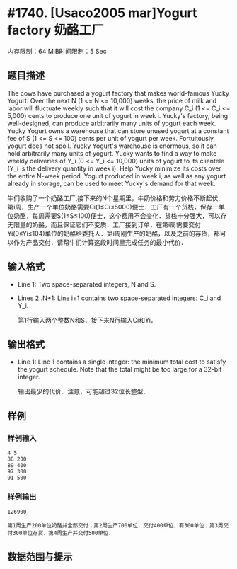 # #1740. [Usaco2005 mar]Yogurt factory 奶酪工厂

内存限制：64 MiB时间限制：5 Sec

## 题目描述

The cows have purchased a yogurt factory that makes world-famous Yucky Yogurt. Over the next N (1 <= N <= 10,000) weeks, the price of milk and labor will fluctuate weekly such that it will cost the company C_i (1 <= C_i <= 5,000) cents to produce one unit of yogurt in week i. Yucky's factory, being well-designed, can produce arbitrarily many units of yogurt each week. Yucky Yogurt owns a warehouse that can store unused yogurt at a constant fee of S (1 <= S <= 100) cents per unit of yogurt per week. Fortuitously, yogurt does not spoil. Yucky Yogurt's warehouse is enormous, so it can hold arbitrarily many units of yogurt. Yucky wants to find a way to make weekly deliveries of Y_i (0 <= Y_i <= 10,000) units of yogurt to its clientele (Y_i is the delivery quantity in week i). Help Yucky minimize its costs over the entire N-week period. Yogurt produced in week i, as well as any yogurt already in storage, can be used to meet Yucky's demand for that week. 

 牛们收购了一个奶酪工厂,接下来的N个星期里，牛奶价格和劳力价格不断起伏．第i周，生产一个单位奶酪需要Ci(1&le;Ci&le;5000)便士．工厂有一个货栈，保存一单位奶酪，每周需要S(1&le;S&le;100)便士，这个费用不会变化．货栈十分强大，可以存无限量的奶酪，而且保证它们不变质．工厂接到订单，在第i周需要交付Yi(0&le;Yi&le;104)单位的奶酪给委托人．第i周刚生产的奶酪，以及之前的存货，都可以作为产品交付．请帮牛们计算这段时间里完成任务的最小代价．

## 输入格式

* Line 1: Two space-separated integers, N and S. 

* Lines 2..N+1: Line i+1 contains two space-separated integers: C_i and Y_i.

 

    第1行输入两个整数N和S．接下来N行输入Ci和Yi．

## 输出格式

* Line 1: Line 1 contains a single integer: the minimum total cost to satisfy the yogurt schedule. Note that the total might be too large for a 32-bit integer. 

    输出最少的代价．注意，可能超过32位长整型．

## 样例

### 样例输入

    
    4 5
    88 200
    89 400
    97 300
    91 500
    
    
    

### 样例输出

    
    126900
    
    第1周生产200单位奶酪并全部交付；第2周生产700单位，交付400单位，有300单位；第3周交
    付300单位存货．第4周生产并交付500单位．
    
    

## 数据范围与提示
